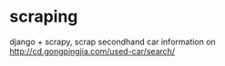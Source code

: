 # scraping
django + scrapy, scrap secondhand car information on http://cd.gongpingjia.com/used-car/search/
